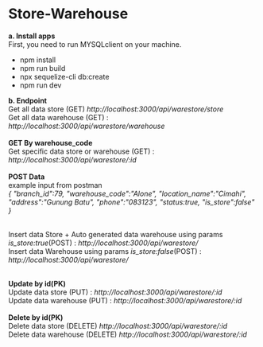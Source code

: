 # Store-Warehouse


<b>a. Install apps</b> <br>
First, you need to run MYSQLclient on your machine.
<br>
<ul>
  <li>npm install</li>
  <li>npm run build</li>
  <li>npx sequelize-cli db:create</li>
  <li>npm run dev</li>
</ul>

<b>b. Endpoint </b> <br>
Get all data store (GET) <i>http://localhost:3000/api/warestore/store</i>
<br>
Get all data warehouse (GET) : <i>http://localhost:3000/api/warestore/warehouse</i>
<br><br>
<b>GET By warehouse_code</b> <br>
Get specific data store or warehouse (GET) : <i>http://localhost:3000/api/warestore/:id</i>
<br><br>
<b>POST Data</b>
<br>
example input from postman <br>
<i>
{
    "branch_id":79,
    "warehouse_code":"Alone",
    "location_name":"Cimahi",
    "address":"Gunung Batu",
    "phone":"083123",
    "status:true,
    "is_store":false"
}
</i>

<br>
Insert data Store + Auto generated data warehouse using params <i>is_store:true</i>(POST) : <i>http://localhost:3000/api/warestore/</i>
<br>
Insert data Warehouse using params <i>is_store:false</i>(POST) : <i>http://localhost:3000/api/warestore/</i>
<br><br>

<b>Update by id(PK)</b><br>
Update data store (PUT) : <i>http://localhost:3000/api/warestore/:id</i>
<br>
Update data warehouse (PUT) : <i>http://localhost:3000/api/warestore/:id</i>
<br><br>
<b>Delete by id(PK)</b><br>
Delete data store (DELETE) <i>http://localhost:3000/api/warestore/:id</i>
<br>
Delete data warehouse (DELETE) <i>http://localhost:3000/api/warestore/:id</i>
